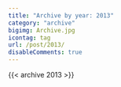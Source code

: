 ```yaml
---
title: "Archive by year: 2013"
category: "archive"
bigimg: Archive.jpg
icontag: tag
url: /post/2013/
disableComments: true
---
```


{{< archive 2013 >}}
